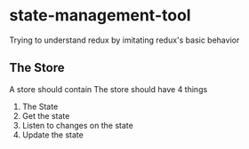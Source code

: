 # state-management-tool
Trying to understand redux by imitating redux's basic behavior


## The Store
A store should contain
 The store should have 4 things
 1) The State
 2) Get the state
 3) Listen to changes on the state
 4) Update the state
